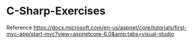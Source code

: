 # C-Sharp-Exercises

Reference
https://docs.microsoft.com/en-us/aspnet/core/tutorials/first-mvc-app/start-mvc?view=aspnetcore-6.0&amp;tabs=visual-studio
